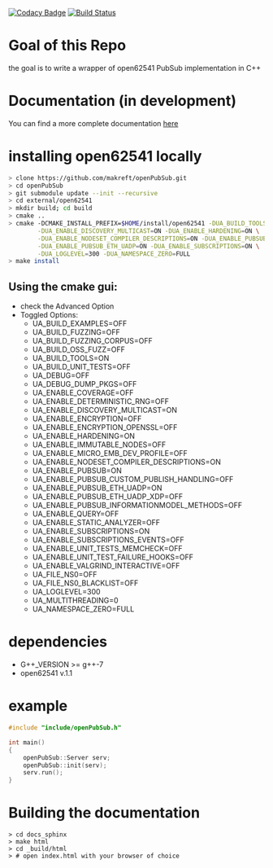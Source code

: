 [![Codacy Badge](https://api.codacy.com/project/badge/Grade/00517f54bfcc42938d11df09cd700ebd)](https://app.codacy.com/gh/makreft/openPubSub?utm_source=github.com&utm_medium=referral&utm_content=makreft/openPubSub&utm_campaign=Badge_Grade)
[![Build Status](https://travis-ci.com/makreft/openPubSub.svg?branch=main)](https://travis-ci.com/makreft/openPubSub)

# Goal of this Repo
the goal is to write a wrapper of open62541 PubSub implementation in C++

# Documentation (in development)

You can find a more complete documentation [here](https://makreft.github.io/openPubSub/)


# installing open62541 locally
```bash
> clone https://github.com/makreft/openPubSub.git
> cd openPubSub
> git submodule update --init --recursive
> cd external/open62541
> mkdir build; cd build
> cmake ..
> cmake -DCMAKE_INSTALL_PREFIX=$HOME/install/open62541 -DUA_BUILD_TOOLS=ON \
        -DUA_ENABLE_DISCOVERY_MULTICAST=ON -DUA_ENABLE_HARDENING=ON \
        -DUA_ENABLE_NODESET_COMPILER_DESCRIPTIONS=ON -DUA_ENABLE_PUBSUB=ON \
        -DUA_ENABLE_PUBSUB_ETH_UADP=ON -DUA_ENABLE_SUBSCRIPTIONS=ON \
        -DUA_LOGLEVEL=300 -DUA_NAMESPACE_ZERO=FULL
> make install
```

## Using the cmake gui:
* check the Advanced Option
* Toggled Options:
  * UA_BUILD_EXAMPLES=OFF
  * UA_BUILD_FUZZING=OFF
  * UA_BUILD_FUZZING_CORPUS=OFF
  * UA_BUILD_OSS_FUZZ=OFF
  * UA_BUILD_TOOLS=ON
  * UA_BUILD_UNIT_TESTS=OFF
  * UA_DEBUG=OFF
  * UA_DEBUG_DUMP_PKGS=OFF
  * UA_ENABLE_COVERAGE=OFF
  * UA_ENABLE_DETERMINISTIC_RNG=OFF
  * UA_ENABLE_DISCOVERY_MULTICAST=ON
  * UA_ENABLE_ENCRYPTION=OFF
  * UA_ENABLE_ENCRYPTION_OPENSSL=OFF
  * UA_ENABLE_HARDENING=ON
  * UA_ENABLE_IMMUTABLE_NODES=OFF
  * UA_ENABLE_MICRO_EMB_DEV_PROFILE=OFF
  * UA_ENABLE_NODESET_COMPILER_DESCRIPTIONS=ON
  * UA_ENABLE_PUBSUB=ON
  * UA_ENABLE_PUBSUB_CUSTOM_PUBLISH_HANDLING=OFF
  * UA_ENABLE_PUBSUB_ETH_UADP=ON
  * UA_ENABLE_PUBSUB_ETH_UADP_XDP=OFF
  * UA_ENABLE_PUBSUB_INFORMATIONMODEL_METHODS=OFF
  * UA_ENABLE_QUERY=OFF
  * UA_ENABLE_STATIC_ANALYZER=OFF
  * UA_ENABLE_SUBSCRIPTIONS=ON
  * UA_ENABLE_SUBSCRIPTIONS_EVENTS=OFF
  * UA_ENABLE_UNIT_TESTS_MEMCHECK=OFF
  * UA_ENABLE_UNIT_TEST_FAILURE_HOOKS=OFF
  * UA_ENABLE_VALGRIND_INTERACTIVE=OFF
  * UA_FILE_NS0=OFF
  * UA_FILE_NS0_BLACKLIST=OFF
  * UA_LOGLEVEL=300
  * UA_MULTITHREADING=0
  * UA_NAMESPACE_ZERO=FULL
 
# dependencies
* G++_VERSION >= g++-7
* open62541 v.1.1

# example
```cpp
#include "include/openPubSub.h"

int main()
{
    openPubSub::Server serv;
    openPubSub::init(serv);
    serv.run();
}
```


# Building the documentation
```console
> cd docs_sphinx
> make html
> cd _build/html
> # open index.html with your browser of choice
```
